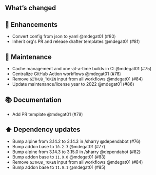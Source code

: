 ## What’s changed

## 🚀 Enhancements

- Convert config from json to yaml @mdegat01 (#80)
- Inherit org's PR and release drafter templates @mdegat01 (#81)

## 🧰 Maintenance

- Cache management and one-at-a-time builds in CI @mdegat01 (#75)
- Centralize GitHub Action workflows @mdegat01 (#78)
- Remove `GITHUB_TOKEN` input from all workflows @mdegat01 (#84)
- Update maintenance/license year to 2022 @mdegat01 (#86)

## 📚 Documentation

- Add PR template @mdegat01 (#79)

## ⬆️ Dependency updates

- Bump alpine from 3.14.2 to 3.14.3 in /sharry @dependabot (#76)
- Bump addon base to `10.2.3` @mdegat01 (#77)
- Bump alpine from 3.14.3 to 3.15.0 in /sharry @dependabot (#82)
- Bump addon base to `11.0.0` @mdegat01 (#83)
- Remove `GITHUB_TOKEN` input from all workflows @mdegat01 (#84)
- Bump addon base to `11.0.1` @mdegat01 (#85)

